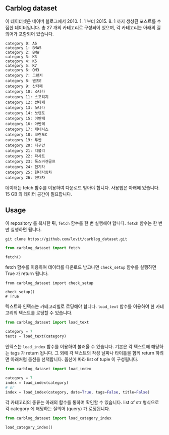 ## Carblog dataset

이 데이터셋은 네이버 블로그에서 2010. 1. 1 부터 2015. 8. 1 까지 생성된 포스트를 수집한 데이터입니다. 총 27 개의 카테고리로 구성되어 있으며, 각 카테고리는 아래의 질의어가 포함되어 있습니다.

```
category 0: A6
category 1: BMW5
category 2: BMW
category 3: K3
category 4: K5
category 5: K7
category 6: QM3
category 7: 그랜저
category 8: 벤츠E
category 9: 산타페
category 10: 소나타
category 11: 스포티지
category 12: 싼타페
category 13: 쏘나타
category 14: 쏘렌토
category 15: 아반떼
category 16: 아반테
category 17: 제네시스
category 18: 코란도C
category 19: 투싼
category 20: 티구안
category 21: 티볼리
category 22: 파사트
category 23: 폭스바겐골프
category 24: 현기차
category 25: 현대자동차
category 26: 현대차
```

데이터는 fetch 함수를 이용하여 다운로드 받아야 합니다. 사용법은 아래에 있습니다. 15 GB 의 데이터 공간이 필요합니다.

## Usage

이 repository 를 복사한 뒤, `fetch` 함수를 한 번 실행해야 합니다. `fetch` 함수는 한 번만 실행하면 됩니다.

```
git clone https://github.com/lovit/carblog_dataset.git
```

```python
from carblog_dataset import fetch

fetch()
```

fetch 함수를 이용하여 데이터를 다운로드 받고나면 `check_setup` 함수를 실행하면 True 가 return 됩니다.

```
from carblog_dataset import check_setup

check_setup()
# True
```

텍스트와 인덱스는 카테고리별로 로딩해야 합니다. `load_text` 함수를 이용하여 한 카테고리의 텍스트를 로딩할 수 있습니다.

```python
from carblog_dataset import load_text

category = 7
texts = load_text(category)
```

인덱스는 `load_index` 함수를 이용하여 불러올 수 있습니다. 기본은 각 텍스트에 해당하는 tags 가 return 됩니다. 그 외에 각 텍스트의 작성 날짜나 타이틀을 함께 return 하려면 아래처럼 옵션을 선택합니다. 옵션에 따라 list of tuple 이 구성됩니다.

```python
from carblog_dataset import load_index

category = 7
index = load_index(category)
# or
index = load_index(category, date=True, tags=False, title=False)
```

각 카테고리의 종류는 아래의 함수를 통하여 확인할 수 있습니다. list of str 형식으로 각 category 에 해당하는 질의어 (query) 가 로딩됩니다.

```python
from carblog_dataset import load_category_index

load_category_index()
```
